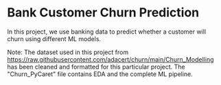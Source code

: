 # Bank Customer Churn Prediction
In this project, we use banking data to predict whether a customer will churn using different ML models.

Note: The dataset used in this project from https://raw.githubusercontent.com/adacert/churn/main/Churn_Modelling has been cleaned and formatted for this particular project. The "Churn_PyCaret" file contains EDA and the complete ML pipeline.

